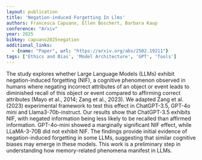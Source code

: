 ```yaml
---
layout: publication
title: 'Negation-induced Forgetting In Llms'
authors: Francesca Capuano, Ellen Boschert, Barbara Kaup
conference: "Arxiv"
year: 2025
bibkey: capuano2025negation
additional_links:
  - {name: "Paper", url: "https://arxiv.org/abs/2502.19211"}
tags: ['Ethics and Bias', 'Model Architecture', 'GPT', 'Tools']
---
```

The study explores whether Large Language Models (LLMs) exhibit
negation-induced forgetting (NIF), a cognitive phenomenon observed in humans
where negating incorrect attributes of an object or event leads to diminished
recall of this object or event compared to affirming correct attributes (Mayo
et al., 2014; Zang et al., 2023). We adapted Zang et al. (2023) experimental
framework to test this effect in ChatGPT-3.5, GPT-4o mini and
Llama3-70b-instruct. Our results show that ChatGPT-3.5 exhibits NIF, with
negated information being less likely to be recalled than affirmed information.
GPT-4o-mini showed a marginally significant NIF effect, while LLaMA-3-70B did
not exhibit NIF. The findings provide initial evidence of negation-induced
forgetting in some LLMs, suggesting that similar cognitive biases may emerge in
these models. This work is a preliminary step in understanding how
memory-related phenomena manifest in LLMs.
